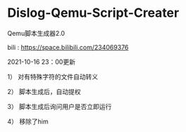 # Dislog-Qemu-Script-Creater
Qemu脚本生成器2.0

bili : https://space.bilibili.com/234069376

2021-10-16 23：00更新

  1）  对有特殊字符的文件自动转义
  
  2）  脚本生成后，自动提权
  
  3）  脚本生成后询问用户是否立即运行
  
  4）  移除了him
